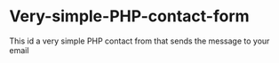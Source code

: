 Very-simple-PHP-contact-form
============================

This id a very simple PHP contact from that sends the message to your email